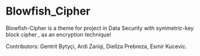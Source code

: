 # Blowfish_Cipher

Blowfish-Cipher is a theme for project in Data Security with symmetric-key block cipher , 
as an encryption technique!

Contributors:
Gentrit Bytyçi,
Ardi Zariqi,
Diellza Prebreza,
Esmir Kucevic.
